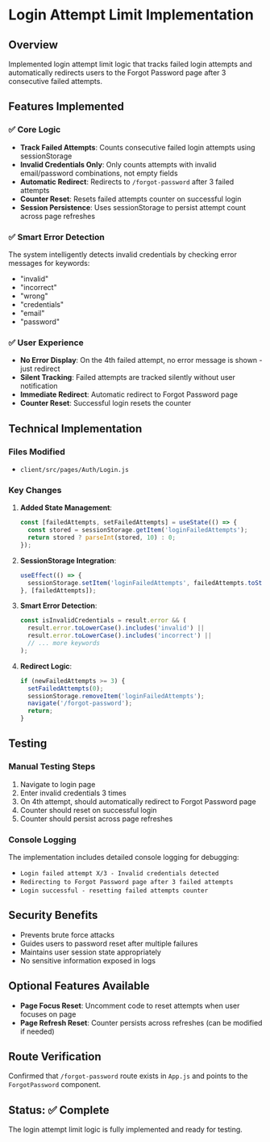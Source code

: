 # Login Attempt Limit Implementation

## Overview
Implemented login attempt limit logic that tracks failed login attempts and automatically redirects users to the Forgot Password page after 3 consecutive failed attempts.

## Features Implemented

### ✅ Core Logic
- **Track Failed Attempts**: Counts consecutive failed login attempts using sessionStorage
- **Invalid Credentials Only**: Only counts attempts with invalid email/password combinations, not empty fields
- **Automatic Redirect**: Redirects to `/forgot-password` after 3 failed attempts
- **Counter Reset**: Resets failed attempts counter on successful login
- **Session Persistence**: Uses sessionStorage to persist attempt count across page refreshes

### ✅ Smart Error Detection
The system intelligently detects invalid credentials by checking error messages for keywords:
- "invalid"
- "incorrect" 
- "wrong"
- "credentials"
- "email"
- "password"

### ✅ User Experience
- **No Error Display**: On the 4th failed attempt, no error message is shown - just redirect
- **Silent Tracking**: Failed attempts are tracked silently without user notification
- **Immediate Redirect**: Automatic redirect to Forgot Password page
- **Counter Reset**: Successful login resets the counter

## Technical Implementation

### Files Modified
- `client/src/pages/Auth/Login.js`

### Key Changes

1. **Added State Management**:
   ```javascript
   const [failedAttempts, setFailedAttempts] = useState(() => {
     const stored = sessionStorage.getItem('loginFailedAttempts');
     return stored ? parseInt(stored, 10) : 0;
   });
   ```

2. **SessionStorage Integration**:
   ```javascript
   useEffect(() => {
     sessionStorage.setItem('loginFailedAttempts', failedAttempts.toString());
   }, [failedAttempts]);
   ```

3. **Smart Error Detection**:
   ```javascript
   const isInvalidCredentials = result.error && (
     result.error.toLowerCase().includes('invalid') ||
     result.error.toLowerCase().includes('incorrect') ||
     // ... more keywords
   );
   ```

4. **Redirect Logic**:
   ```javascript
   if (newFailedAttempts >= 3) {
     setFailedAttempts(0);
     sessionStorage.removeItem('loginFailedAttempts');
     navigate('/forgot-password');
     return;
   }
   ```

## Testing

### Manual Testing Steps
1. Navigate to login page
2. Enter invalid credentials 3 times
3. On 4th attempt, should automatically redirect to Forgot Password page
4. Counter should reset on successful login
5. Counter should persist across page refreshes

### Console Logging
The implementation includes detailed console logging for debugging:
- `Login failed attempt X/3 - Invalid credentials detected`
- `Redirecting to Forgot Password page after 3 failed attempts`
- `Login successful - resetting failed attempts counter`

## Security Benefits
- Prevents brute force attacks
- Guides users to password reset after multiple failures
- Maintains user session state appropriately
- No sensitive information exposed in logs

## Optional Features Available
- **Page Focus Reset**: Uncomment code to reset attempts when user focuses on page
- **Page Refresh Reset**: Counter persists across refreshes (can be modified if needed)

## Route Verification
Confirmed that `/forgot-password` route exists in `App.js` and points to the `ForgotPassword` component.

## Status: ✅ Complete
The login attempt limit logic is fully implemented and ready for testing. 